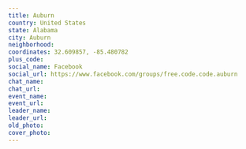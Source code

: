 ```yaml
---
title: Auburn
country: United States
state: Alabama
city: Auburn
neighborhood: 
coordinates: 32.609857, -85.480782
plus_code:
social_name: Facebook
social_url: https://www.facebook.com/groups/free.code.code.auburn
chat_name:
chat_url:
event_name:
event_url:
leader_name:
leader_url:
old_photo: 
cover_photo:
---
```

